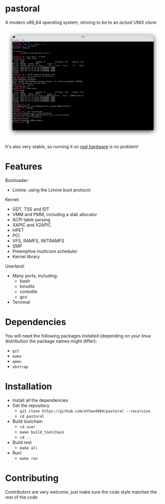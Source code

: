 # pastoral

A modern x86_64 operating system, striving to be to an *actual* UNIX clone

![alt tet](misc/images/screenshot.png)

It's also very stable, so running it on [real hardware](misc/images/on_real_hardware.jpg) is no problem!

# Features

Bootloader:
- Limine, using the Limine boot protocol

Kernel:
- GDT, TSS and IDT
- VMM and PMM, including a slab allocator
- ACPI table parsing
- XAPIC and X2APIC
- HPET
- PCI
- VFS, RAMFS, INITRAMFS
- SMP
- Preemptive multicore scheduler
- Kernel library

Userland:
- Many ports, including:
  - bash
  - binutils
  - coreutils
  - gcc
- Terminal

# Dependencies

You will need the following packages installed (depending on your linux distribution the package names might differ):
- `git`
- `make`
- `qemu`
- `xbstrap`

# Installation

- Install all the dependencies
- Get the repository
  - `git clone https://github.com/ethan4984/pastoral --recursive`
  - `cd pastoral`
- Build toolchain
  - `cd user`
  - `make build_toolchain`
  - `cd ..`
- Build rest
  - `make all`
- Run!
  - `make run`

# Contributing
Contributors are very welcome, just make sure the code style matches the rest of the code
